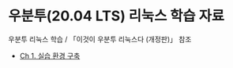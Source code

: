 # 우분투(20.04 LTS) 리눅스 학습 자료

우분투 리눅스 학습 / 「이것이 우분투 리눅스다 (개정판)」 참조

- [Ch 1. 실습 환경 구축](https://9)   
 
